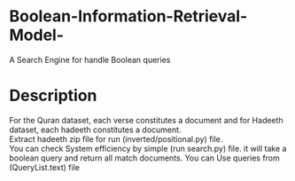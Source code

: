 # Boolean-Information-Retrieval-Model-
A Search Engine for handle Boolean queries 

# Description
For the Quran dataset, each verse constitutes a document and for Hadeeth dataset, each hadeeth constitutes a document.<br />
Extract hadeeth zip file for run (inverted/positional.py) file.<br />
You can check System efficiency by simple (run search.py) file. it will take a boolean query and return all match documents. You can Use queries from (QueryList.text) file

